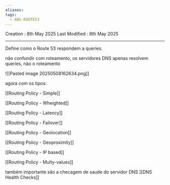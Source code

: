 ```yaml
---
aliases: 
tags:
  - AWS-ROUTE53
---
```

Creation : 8th May 2025
Last Modified : 8th May 2025
___
Define como o Route 53 respondem a queries.

não confundir com roteamento, os servidores DNS apenas resolvem queries, não o roteamento

![[Pasted image 20250508162634.png]]

agora com os tipos:


[[Routing Policy - Simple]]

[[Routing Policy - Wheighted]]

[[Routing Policy - Latency]]

[[Routing Policy - Failover]]

[[Routing Policy - Geolocation]]

[[Routing Policy - Geoproximity]]

[[Routing Policy - IP based]]

[[Routing Policy - Multy-values]]



também importante são a checagem de saude do servidor DNS
[[DNS Health Checks]]